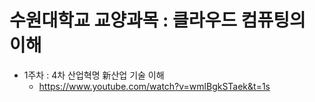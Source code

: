 # 수원대학교 교양과목 : 클라우드 컴퓨팅의 이해

- 1주차 : 4차 산업혁명 新산업 기술 이해
  - https://www.youtube.com/watch?v=wmlBgkSTaek&t=1s
    
